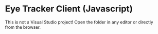 # Eye Tracker Client (Javascript)

This is not a Visual Studio project! Open the folder in any editor or directly from the browser.